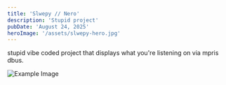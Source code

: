 ```yaml
---
title: 'Slwepy // Nero'
description: 'Stupid project'
pubDate: 'August 24, 2025'
heroImage: '/assets/slwepy-hero.jpg'
---
```


stupid vibe coded project that displays what you're listening on via mpris dbus.

![Example Image](/assets/slwepy-example.png)
